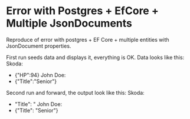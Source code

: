# Error with Postgres + EfCore + Multiple JsonDocuments

Reproduce of error with postgres + EF Core + multiple entities with JsonDocument properties.

First run seeds data and displays it, everything is OK. Data looks like this:
Skoda:
 - {"HP":94}
John Doe:
 - {"Title":"Senior"}

Second run and forward, the output look like this:
Skoda:
 - "Title": "
John Doe:
 - {"Title": "Senior"}
